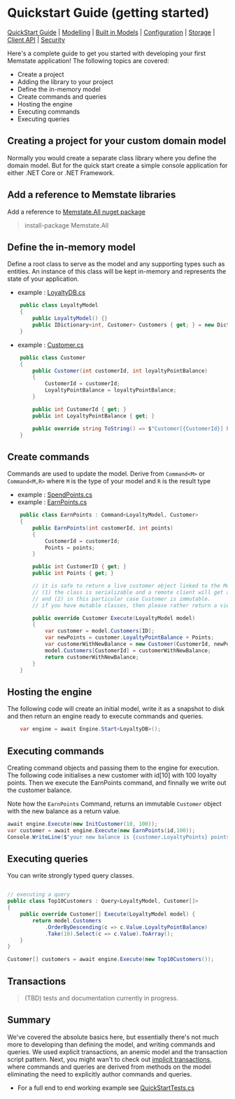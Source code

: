 # Quickstart Guide (getting started)

[QuickStart Guide](../QuickStart)  | [Modelling](../Modelling) | [Built in Models](../BuiltInModels) | [Configuration](../Configuration) | [Storage](../Storage) | [Client API](../ClientAPI) | [Security](../Security)

Here's a complete guide to get you started with developing your first Memstate application!
The following topics are covered:

* Create a project
* Adding the library to your project
* Define the in-memory model
* Create commands and queries
* Hosting the engine
* Executing commands
* Executing queries

## Creating a project for your custom domain model
Normally you would create a separate class library where you define the domain model. But for the quick start create a simple console application for either .NET Core or .NET Framework.

## Add a reference to Memstate libraries
Add a reference to  [Memstate.All nuget package](http://nuget.org/List/Packages/Memstate.All)

> install-package Memstate.All

## Define the in-memory model
Define a root class to serve as the model and any supporting types such as entities. An instance of this class will be kept in-memory and represents the state of your application.

* example : [LoyaltyDB.cs](LoyaltyDB.cs)

```csharp
    public class LoyaltyModel
    {
        public LoyaltyModel() {}
        public IDictionary<int, Customer> Customers { get; } = new Dictionary<int, Customer>();
    }
```

* example : [Customer.cs](Customer.cs)

```csharp
    public class Customer
    {
        public Customer(int customerId, int loyaltyPointBalance)
        {
            CustomerId = customerId;
            LoyaltyPointBalance = loyaltyPointBalance;
        }

        public int CustomerId { get; }
        public int LoyaltyPointBalance { get; }

        public override string ToString() => $"Customer[{CustomerId}] balance {LoyaltyPointBalance} points.";
    }
```    

## Create commands

Commands are used to update the model. Derive from `Command<M>` or `Command<M,R>` where `M` is the type of your model and `R` is the result type

* example : [SpendPoints.cs](Commands/SpendPoints.cs)
* example : [EarnPoints.cs](Commands/EarnPoints.cs)

```csharp
    public class EarnPoints : Command<LoyaltyModel, Customer>
    {
        public EarnPoints(int customerId, int points)
        {
            CustomerId = customerId;
            Points = points;
        }

        public int CustomerID { get; }
        public int Points { get; }

        // it is safe to return a live customer object linked to the Model because
        // (1) the class is serializable and a remote client will get a serialized copy
        // and (2) in this particular case Customer is immutable.
        // if you have mutable classes, then please rather return a view, e.g. CustomerBalance or CustomerView class 

        public override Customer Execute(LoyaltyModel model)
        {
            var customer = model.Customers[ID];
            var newPoints = customer.LoyaltyPointBalance + Points;
            var customerWithNewBalance = new Customer(CustomerId, newPoints);
            model.Customers[CustomerId] = customerWithNewBalance;
            return customerWithNewBalance;
        }
    }
```

## Hosting the engine

The following code will create an initial model, write it as a snapshot to disk and then return an engine ready to execute commands and queries.

```csharp
    var engine = await Engine.Start<LoyaltyDB>();
```

## Executing commands

Creating command objects and passing them to the engine for execution. The following code initialises a new customer with id[10] with 100 loyalty points. Then we execute the EarnPoints command, and finnally we write out the customer balance.

Note how the `EarnPoints` Command, returns an immutable `Customer` object with the new balance as a return value.

```csharp
await engine.Execute(new InitCustomer(10, 100));
var customer = await engine.Execute(new EarnPoints(id,100));
Console.WriteLine($"your new balance is {customer.LoyaltyPoints} points.");
```
## Executing queries

You can  write strongly typed query classes.

```csharp

// executing a query
public class Top10Customers : Query<LoyaltyModel, Customer[]>
{
    public override Customer[] Execute(LoyaltyModel model) {
        return model.Customers
            .OrderByDescending(c => c.Value.LoyaltyPointBalance)
            .Take(10).Select(c => c.Value).ToArray();
    }
}

Customer[] customers = await engine.Execute(new Top10Customers());
```

## Transactions

> (TBD) tests and documentation currently in progress.

## Summary

We've covered the absolute basics here, but essentially there's not much more to developing than defining the model, and writing commands and queries. We used explicit transactions, an anemic model and the transaction script pattern. Next, you might wan't to check out [implicit transactions](../../modeling/proxy), where commands and queries are derived from methods on the model eliminating the need to explicitly author commands and queries.

* For a full end to end working example see [QuickStartTests.cs](QuickStartTests.cs)
